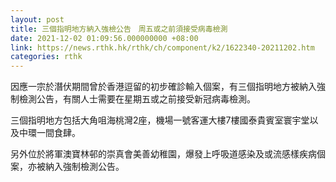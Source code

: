 ```yaml
---
layout: post
title: 三個指明地方納入強檢公告　周五或之前須接受病毒檢測
date: 2021-12-02 01:09:56.000000000 +08:00
link: https://news.rthk.hk/rthk/ch/component/k2/1622340-20211202.htm
categories: rthk
---
```


因應一宗於潛伏期間曾於香港逗留的初步確診輸入個案，有三個指明地方被納入強制檢測公告，有關人士需要在星期五或之前接受新冠病毒檢測。

三個指明地方包括大角咀海桃灣2座，機場一號客運大樓7樓國泰貴賓室寰宇堂以及中環一間食肆。

另外位於將軍澳寶林邨的崇真會美善幼稚園，爆發上呼吸道感染及或流感樣疾病個案，亦被納入強制檢測公告。
